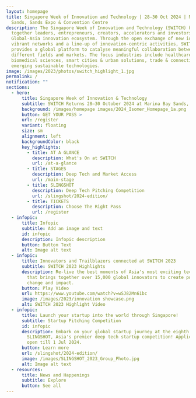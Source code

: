 ```yaml
---
layout: homepage
title: Singapore Week of Innovation and Technology | 28–30 Oct 2024 | Marina Bay
  Sands, Sands Expo & Convention Centre
description: The Singapore Week of Innovation and Technology (SWITCH) brings
  together leaders, entrepreneurs, creators, accelerators and investors from the
  Global-Asia innovation ecosystem. Through the open exchange of new ideas,
  vibrant networks and a line-up of innovation-centric activities, SWITCH
  provides a global platform to catalyse meaningful collaboration between
  different fields and markets. The focus industries include healthcare &
  biomedical sciences, smart cities & urban solutions, trade & connectivity, and
  emerging sustainable technologies.
image: /images/2023/photos/switch_highlight_1.jpg
permalink: /
notification: ""
sections:
  - hero:
      title: Singapore Week of Innovation & Technology
      subtitle: SWITCH Returns 28–30 October 2024 at Marina Bay Sands, Singapore!
      background: /images/homepage images/2024_Isomer_Homepage_1a.png
      button: GET YOUR PASS >
      url: /register
      variant: floating
      size: sm
      alignment: left
      backgroundColor: black
      key_highlights:
        - title: AT A GLANCE
          description: What's On at SWITCH
          url: /at-a-glance
        - title: STAGES
          description: Deep Tech and Market Access
          url: /main-stage
        - title: SLINGSHOT
          description: Deep Tech Pitching Competition
          url: /slingshot/2024-edition/
        - title: TICKETS
          description: Choose The Right Pass
          url: /register
  - infopic:
      title: Infopic
      subtitle: Add an image and text
      id: infopic
      description: Infopic description
      button: Button Text
      alt: Image alt text
  - infopic:
      title: Innovators and Trailblazers connected at SWITCH 2023
      subtitle: SWITCH 2023 Highlights
      description: Re-live the best moments of Asia's most exciting tech startup event
        that brings together over 15,000 global innovators to create positive
        change and impact.
      button: Play Video
      url: https://www.youtube.com/watch?v=wSJ82Mn61bc
      image: /images/2023/innovation showcase.png
      alt: SWITCH 2023 Highlight Video
  - infopic:
      title: Launch your startup into the world through Singapore!
      subtitle: Startup Pitching Competition
      id: infopic
      description: Embark on your global startup journey at the eighth edition of
        SLINGSHOT, Asia's premier deep tech startup competition! Application is
        open till 1 Jul 2024.
      button: Learn more
      url: /slingshot/2024-edition/
      image: /images/SLINGSHOT_2023_Group_Photo.jpg
      alt: Image alt text
  - resources:
      title: News and Happenings
      subtitle: Explore
      button: See all
---
```

